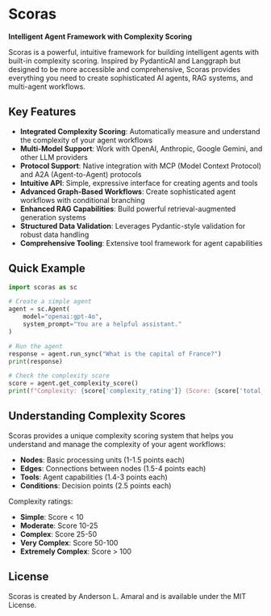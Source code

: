 # Scoras

**Intelligent Agent Framework with Complexity Scoring**

Scoras is a powerful, intuitive framework for building intelligent agents with built-in complexity scoring. Inspired by PydanticAI and Langgraph but designed to be more accessible and comprehensive, Scoras provides everything you need to create sophisticated AI agents, RAG systems, and multi-agent workflows.

## Key Features

- **Integrated Complexity Scoring**: Automatically measure and understand the complexity of your agent workflows
- **Multi-Model Support**: Work with OpenAI, Anthropic, Google Gemini, and other LLM providers
- **Protocol Support**: Native integration with MCP (Model Context Protocol) and A2A (Agent-to-Agent) protocols
- **Intuitive API**: Simple, expressive interface for creating agents and tools
- **Advanced Graph-Based Workflows**: Create sophisticated agent workflows with conditional branching
- **Enhanced RAG Capabilities**: Build powerful retrieval-augmented generation systems
- **Structured Data Validation**: Leverages Pydantic-style validation for robust data handling
- **Comprehensive Tooling**: Extensive tool framework for agent capabilities

## Quick Example

```python
import scoras as sc

# Create a simple agent
agent = sc.Agent(
    model="openai:gpt-4o",
    system_prompt="You are a helpful assistant."
)

# Run the agent
response = agent.run_sync("What is the capital of France?")
print(response)

# Check the complexity score
score = agent.get_complexity_score()
print(f"Complexity: {score['complexity_rating']} (Score: {score['total_score']})")
```

## Understanding Complexity Scores

Scoras provides a unique complexity scoring system that helps you understand and manage the complexity of your agent workflows:

- **Nodes**: Basic processing units (1-1.5 points each)
- **Edges**: Connections between nodes (1.5-4 points each)
- **Tools**: Agent capabilities (1.4-3 points each)
- **Conditions**: Decision points (2.5 points each)

Complexity ratings:
- **Simple**: Score < 10
- **Moderate**: Score 10-25
- **Complex**: Score 25-50
- **Very Complex**: Score 50-100
- **Extremely Complex**: Score > 100

## License

Scoras is created by Anderson L. Amaral and is available under the MIT License.
